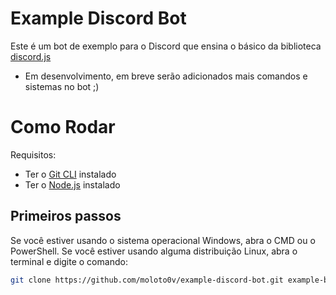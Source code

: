 # Example Discord Bot
Este é um bot de exemplo para o Discord que ensina o básico da biblioteca [discord.js](https://npmjs.com/package/discord.js)
- Em desenvolvimento, em breve serão adicionados mais comandos e sistemas no bot ;)

# Como Rodar
Requisitos:
- Ter o [Git CLI](https://git-scm.com) instalado
- Ter o [Node.js](https://nodejs.org) instalado

## Primeiros passos
Se você estiver usando o sistema operacional Windows, abra o CMD ou o PowerShell. Se você estiver usando alguma distribuição Linux, abra o terminal e digite o comando:
```sh
git clone https://github.com/moloto0v/example-discord-bot.git example-bot
```


